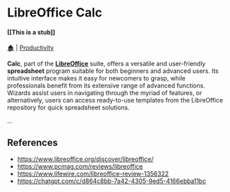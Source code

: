 # LibreOffice Calc

####  [[This is a stub]]

[🏚️](../README.md) | [Productivity](/productivity/index.md)


**Calc**, part of the **[LibreOffice](/productivity/libre-office.md)** suite, offers a versatile and user-friendly **spreadsheet** program suitable for both beginners and advanced users. Its intuitive interface makes it easy for newcomers to grasp, while professionals benefit from its extensive range of advanced functions. Wizards assist users in navigating through the myriad of features, or alternatively, users can access ready-to-use templates from the LibreOffice repository for quick spreadsheet solutions.

...

## References

- https://www.libreoffice.org/discover/libreoffice/
- https://www.pcmag.com/reviews/libreoffice
- https://www.lifewire.com/libreoffice-review-1356322
- https://chatgpt.com/c/d864c8bb-7a42-4305-9ed5-4166ebba11bc